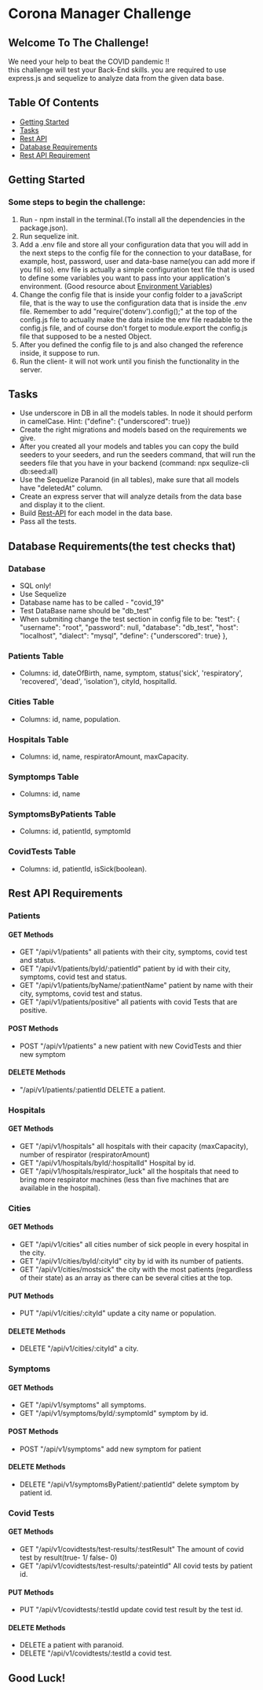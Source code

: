 # Corona Manager Challenge

## Welcome To The Challenge!
We need your help to beat the COVID pandemic !! \
this challenge will test your Back-End skills. you are required to use express.js and sequelize to analyze data from the given data base.


## Table Of Contents

* [Getting Started](#Getting-Started)
* [Tasks](#Tasks) 
* [Rest API](#Rest-API)
* [Database Requirements](#Database-Requirements)
* [Rest API Requirement](#Rest-API-Requirement)

## Getting Started
### Some steps to begin the challenge:
1. Run - npm install in the terminal.(To install all the dependencies in the package.json).
2. Run sequelize init.
3. Add a .env file and store all your configuration data that you will add in the next steps to the config  file for the connection to your dataBase, for example, host, password, user and data-base name(you can add more if you fill so). env file is actually a simple configuration text file that is used to define some variables you want to pass into your application's environment. (Good resource about [Environment Variables](https://medium.com/the-node-js-collection/making-your-node-js-work-everywhere-with-environment-variables-2da8cdf6e786))
4. Change the config file that is inside your config folder to a javaScript file, that is the way to use the configuration data that is inside the .env file.
Remember to add "require('dotenv').config();" at the top of the config.js file to actually make the data inside the env file readable to the config.js file, and of course don't forget to module.export the config.js file that supposed to be a nested Object.
5. After you defined the config file to js and also changed the reference inside, it suppose to run.
6. Run the client- it will not work until you finish the functionality in the server.

## Tasks
- Use underscore in DB in all the models tables. In node it should perform in camelCase. Hint: ("define": {"underscored": true})
- Create the right migrations and models based on the requirements we give.
- After you created all your models and tables you can copy the build seeders to your seeders, and run the seeders command, that will run the seeders file that you have in your backend (command: npx sequlize-cli db:seed:all)
- Use the Sequelize Paranoid (in all tables), make sure that all models have "deletedAt" column.
- Create an express server that will analyze details from the data base and display it to the client.
- Build [Rest-API](#Rest-API) for each model in the data base.
- Pass all the tests.

## Database Requirements(the test checks that)
### Database
- SQL only!
- Use Sequelize
- Database name has to be called - "covid_19"
- Test DataBase name should be "db_test"
- When submiting change the test section in config file to be:
"test": {
    "username": "root",
    "password": null,
    "database": "db_test",
    "host": "localhost",
    "dialect": "mysql",
    "define": {"underscored": true}
},

### Patients Table
- Columns: id, dateOfBirth, name, symptom, status('sick', 'respiratory', 'recovered', 'dead', 'isolation'), cityId, hospitalId.
### Cities Table
- Columns: id, name, population.
### Hospitals Table
- Columns: id, name, respiratorAmount, maxCapacity. 
### Symptomps Table
- Columns: id, name
### SymptomsByPatients Table
- Columns: id, patientId, symptomId
### CovidTests Table
- Columns: id, patientId, isSick(boolean).


## Rest API Requirements

### Patients
#### GET Methods
- GET "/api/v1/patients" all patients with their city, symptoms, covid test and status. 
- GET "/api/v1/patients/byId/:patientId" patient by id with their city, symptoms, covid test and status.
- GET "/api/v1/patients/byName/:patientName" patient by name with their city, symptoms, covid test and status.
- GET "/api/v1/patients/positive" all patients with covid Tests that are positive.
#### POST Methods
- POST "/api/v1/patients" a new patient with new CovidTests and thier new symptom
#### DELETE Methods
- "/api/v1/patients/:patientId DELETE a patient.

### Hospitals
#### GET Methods
- GET "/api/v1/hospitals" all hospitals with their capacity (maxCapacity), number of respirator (respiratorAmount)
- GET "/api/v1/hospitals/byId/:hospitalId" Hospital by id.
- GET "/api/v1/hospitals/respirator_luck" all the hospitals that need to bring more respirator machines (less than five machines that are available in the hospital).

### Cities
#### GET Methods
- GET "/api/v1/cities" all cities number of sick people in every hospital in the city.
- GET "/api/v1/cities/byId/:cityId" city by id with its number of patients.
- GET "/api/v1/cities/mostsick" the city with the most patients (regardless of their state) as an array as there can be several cities at the top.
#### PUT Methods
- PUT "/api/v1/cities/:cityId" update a city name or population. 
#### DELETE Methods
- DELETE "/api/v1/cities/:cityId" a city.

### Symptoms
#### GET Methods
- GET "/api/v1/symptoms" all symptoms.
- GET "/api/v1/symptoms/byId/:symptomId" symptom by id.
#### POST Methods
- POST "/api/v1/symptoms" add new symptom for patient

#### DELETE Methods
- DELETE  "/api/v1/symptomsByPatient/:patientId" delete symptom by patient id.

### Covid Tests
#### GET Methods
- GET "/api/v1/covidtests/test-results/:testResult" The amount of covid test by result(true- 1/ false- 0)
- GET "/api/v1/covidtests/test-results/:pateintId" All covid tests by patient id.
#### PUT Methods
- PUT "/api/v1/covidtests/:testId update covid test result by the test id. 

#### DELETE Methods
- DELETE a patient with paranoid.
- DELETE "/api/v1/covidtests/:testId a covid test.

## Good Luck!

